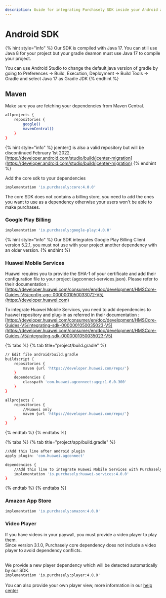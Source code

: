 ```yaml
---
description: Guide for integrating Purchasely SDK inside your Android app
---
```


# Android SDK

{% hint style="info" %}
Our SDK is compiled with Java 17. You can still use Java 8 for your project but your gradle deamon must use Java 17 to compile your project.

You can use Android Studio to change the default java version of gradle by going to Preferences -> Build, Execution, Deployment -> Build Tools -> Gradle and select Java 17 as Gradle JDK
{% endhint %}

## **Maven**

Make sure you are fetching your dependencies from Maven Central.

```bash
allprojects {
    repositories {
        google()
        mavenCentral()
    }
}
```

{% hint style="info" %}
jcenter() is also a valid repository but will be discontinued February 1st 2022.\
[https://developer.android.com/studio/build/jcenter-migration](https://developer.android.com/studio/build/jcenter-migration)
{% endhint %}

Add the core sdk to your dependencies

```bash
implementation 'io.purchasely:core:4.0.0'
```

The core SDK does not contains a billing store, you need to add the ones you want to use as a dependency otherwise your users won't be able to make purchases.

### Google Play Billing

```bash
implementation 'io.purchasely:google-play:4.0.0'
```

{% hint style="info" %}
Our SDK integrates Google Play Billing Client version 5.2.1, you must not use with your project another dependency with an older version.
{% endhint %}

### Huawei Mobile Services

Huawei requires you to provide the SHA-1 of your certificate and add their configuration file to your project (agconnect-services.json). Please refer to their documentation : [https://developer.huawei.com/consumer/en/doc/development/HMSCore-Guides-V5/config-agc-0000001050033072-V5](https://developer.huawei.com)

To integrate Huawei Mobile Services, you need to add dependencies to huawei repository and plug-in as referred in their documentation : [https://developer.huawei.com/consumer/en/doc/development/HMSCore-Guides-V5/integrating-sdk-0000001050035023-V5](https://developer.huawei.com/consumer/en/doc/development/HMSCore-Guides-V5/integrating-sdk-0000001050035023-V5)

{% tabs %}
{% tab title="project/build.gradle" %}
```bash
// Edit file android/build.gradle
buildscript {
    repositories {
        maven {url 'https://developer.huawei.com/repo/'}
    }
    dependencies {
        classpath 'com.huawei.agconnect:agcp:1.6.0.300'
    }
}

allprojects {
    repositories {
        //Huawei only
        maven {url 'https://developer.huawei.com/repo/'}
    }
}
```
{% endtab %}
{% endtabs %}

{% tabs %}
{% tab title="project/app/build.gradle" %}
```bash
//Add this line after android plugin
apply plugin: 'com.huawei.agconnect'

dependencies {
    //Add this line to integrate Huawei Mobile Services with Purchasely
    implementation 'io.purchasely:huawei-services:4.0.0'
}

```
{% endtab %}
{% endtabs %}

### Amazon App Store

```bash
implementation 'io.purchasely:amazon:4.0.0'
```

### Video Player

If you have videos in your paywall, you must provide a video player to play them.\
Since version 3.1.0, Purchasely core dependency does not include a video player to avoid dependency conflicts.

\
We provide a new player dependency which will be detected automatically by our SDK.\
`implementation 'io.purchasely:player:4.0.0'`\
\
You can also provide your own player view, more information in our [help center](https://help.purchasely.com/en/articles/5963004-display-a-video-on-android-devices)
